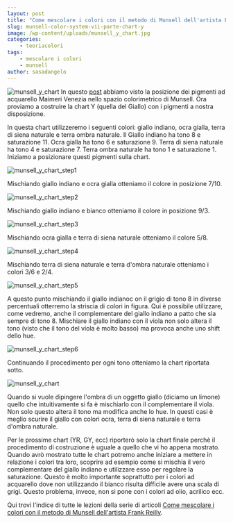 ```yaml
---
layout: post
title: "Come mescolare i colori con il metodo di Munsell dell'artista Frank Reilly. La tabella dei colori per la gamma dei gialli."
slug: munsell-color-system-vii-parte-chart-y
image: /wp-content/uploads/munsell_y_chart.jpg
categories:
    - teoriacolori
tags:
    - mescolare i colori
    - munsell
author: sasadangelo
---
```


![munsell_y_chart](https://www.disegnoepittura.it/wp-content/uploads/munsell_y_chart.jpg "munsell_y_chart") In questo [post](https://www.disegnoepittura.it/munsell-color-system-pratica/) abbiamo visto la posizione dei pigmenti ad acquarello Maimeri Venezia nello spazio colorimetrico di Munsell. Ora proviamo a costruire la chart Y (quella del Giallo) con i pigmenti a nostra disposizione.

In questa chart utilizzeremo i seguenti colori: giallo indiano, ocra gialla, terra di siena naturale e terra ombra naturale. Il Giallo indiano ha tono 8 e saturazione 11. Ocra gialla ha tono 6 e saturazione 9. Terra di siena naturale ha tono 4 e saturazione 7. Terra ombra naturale ha tono 1 e saturazione 1. Iniziamo a posizionare questi pigmenti sulla chart.

![munsell_y_chart_step1](https://www.disegnoepittura.it/wp-content/uploads/munsell_y_chart_step1.jpg "munsell_y_chart_step1")

Mischiando giallo indiano e ocra gialla otteniamo il colore in posizione 7/10.

![munsell_y_chart_step2](https://www.disegnoepittura.it/wp-content/uploads/munsell_y_chart_step2.jpg "munsell_y_chart_step2")

Mischiando giallo indiano e bianco otteniamo il colore in posizione 9/3.

![munsell_y_chart_step3](https://www.disegnoepittura.it/wp-content/uploads/munsell_y_chart_step3.jpg "munsell_y_chart_step3")

Mischiando ocra gialla e terra di siena naturale otteniamo il colore 5/8.

![munsell_y_chart_step4](https://www.disegnoepittura.it/wp-content/uploads/munsell_y_chart_step4.jpg "munsell_y_chart_step4")

Mischiando terra di siena naturale e terra d'ombra naturale otteniamo i colori 3/6 e 2/4.

![munsell_y_chart_step5](https://www.disegnoepittura.it/wp-content/uploads/munsell_y_chart_step5.jpg "munsell_y_chart_step5")

A questo punto mischiando il giallo indianoc on il grigio di tono 8 in diverse percentuali otterremo la striscia di colori in figura. Qui è possibile utilizzare, come vedremo, anche il complementare del giallo indiano a patto che sia sempre di tono 8. Mischiare il giallo indiano con il viola non solo altera il tono (visto che il tono del viola è molto basso) ma provoca anche uno shift dello hue.

![munsell_y_chart_step6](https://www.disegnoepittura.it/wp-content/uploads/munsell_y_chart_step6.jpg "munsell_y_chart_step6")

Continuando il procedimento per ogni tono otteniamo la chart riportata sotto.

![munsell_y_chart](https://www.disegnoepittura.it/wp-content/uploads/munsell_y_chart.jpg "munsell_y_chart")

Quando si vuole dipingere l'ombra di un oggetto giallo (diciamo un limone) quello che intuitivamente si fa è mischiarlo con il complementare il viola. Non solo questo altera il tono ma modifica anche lo hue. In questi casi è meglio scurire il giallo con colori ocra, terra di siena naturale e terra d'ombra naturale.

Per le prossime chart (YR, GY, ecc) riporterò solo la chart finale perchè il procedimento di costruzione è uguale a quello che vi ho appena mostrato. Quando avrò mostrato tutte le chart potremo anche iniziare a mettere in relazione i colori tra loro, scoprire ad esempio come si mischia il vero complementare del giallo indiano e utilizzare esso per regolare la saturazione. Questo è molto importante soprattutto per i colori ad acquarello dove non utilizzando il bianco risulta difficile avere una scala di grigi. Questo problema, invece, non si pone con i colori ad olio, acrilico ecc.

Qui trovi l'indice di tutte le lezioni della serie di articoli [Come mescolare i colori con il metodo di Munsell dell'artista Frank Reilly](https://www.disegnoepittura.it/munsell-color-system/).
